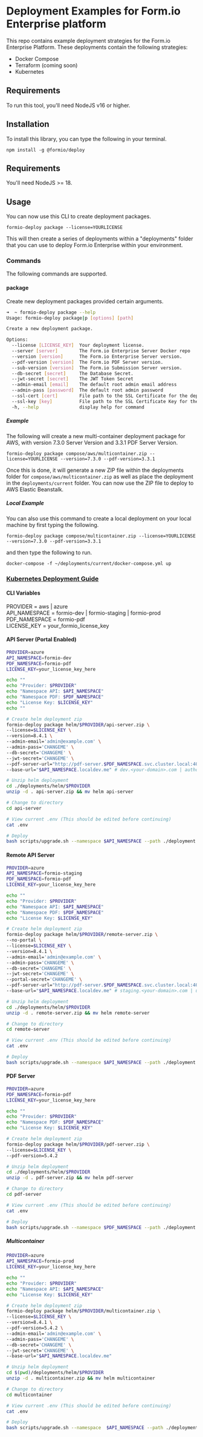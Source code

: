 # Deployment Examples for Form.io Enterprise platform
This repo contains example deployment strategies for the Form.io Enterprise Platform. These deployments contain the following strategies:

 - Docker Compose
 - Terraform (coming soon)
 - Kubernetes

## Requirements
To run this tool, you'll need NodeJS v16 or higher.

## Installation
To install this library, you can type the following in your terminal.

```
npm install -g @formio/deploy
```

## Requirements

You'll need NodeJS >= 18.

## Usage
You can now use this CLI to create deployment packages.

```
formio-deploy package --license=YOURLICENSE
```

This will then create a series of deployments within a "deployments" folder that you can use to deploy Form.io Enterprise within your environment.

### Commands
The following commands are supported.

#### package
Create new deployment packages provided certain arguments.

```sh
➜  ~ formio-deploy package --help
Usage: formio-deploy package|p [options] [path]

Create a new deployment package.

Options:
  --license [LICENSE_KEY]  Your deployment license.
  --server [server]        The Form.io Enterprise Server Docker repo
  --version [version]      The Form.io Enterprise Server version.
  --pdf-version [version]  The Form.io PDF Server version.
  --sub-version [version]  The Form.io Submission Server version.
  --db-secret [secret]     The Database Secret.
  --jwt-secret [secret]    The JWT Token Secret
  --admin-email [email]    The default root admin email address
  --admin-pass [password]  The default root admin password
  --ssl-cert [cert]        File path to the SSL Certificate for the deployment to enable SSL.
  --ssl-key [key]          File path to the SSL Certificate Key for the deployment to enable SSL.
  -h, --help               display help for command
```

##### Example
The following will create a new multi-container deployment package for AWS, with version 7.3.0 Server Version and 3.3.1 PDF Server Version.

```
formio-deploy package compose/aws/multicontainer.zip --license=YOURLICENSE --version=7.3.0 --pdf-version=3.3.1
```

Once this is done, it will generate a new ZIP file within the deployments folder for ```compose/aws/multicontainer.zip``` as well as place the deployment in the ```deployments/current``` folder.  You can now use the ZIP file to deploy to AWS Elastic Beanstalk.

##### Local Example
You can also use this command to create a local deployment on your local machine by first typing the following.

```
formio-deploy package compose/multicontainer.zip --license=YOURLICENSE --version=7.3.0 --pdf-version=3.3.1
```

and then type the following to run.

```
docker-compose -f ~/deployments/current/docker-compose.yml up
```

### [Kubernetes Deployment Guide](https://help.form.io/deployments/deployment-guide/kubernetes)

#### CLI Variables
PROVIDER = aws | azure  
API_NAMESPACE = formio-dev | formio-staging | formio-prod  
PDF_NAMESPACE = formio-pdf  
LICENSE_KEY = your_formio_license_key

#### API Server (Portal Enabled)

```sh
PROVIDER=azure
API_NAMESPACE=formio-dev
PDF_NAMESPACE=formio-pdf
LICENSE_KEY=your_license_key_here

echo ""
echo "Provider: $PROVIDER"
echo "Namespace API: $API_NAMESPACE"
echo "Namespace PDF: $PDF_NAMESPACE"
echo "License Key: $LICENSE_KEY"
echo ""

# Create helm deployment zip
formio-deploy package helm/$PROVIDER/api-server.zip \
--license=$LICENSE_KEY \
--version=8.4.1 \
--admin-email='admin@example.com' \
--admin-pass='CHANGEME' \
--db-secret='CHANGEME' \
--jwt-secret='CHANGEME' \
--pdf-server-url="http://pdf-server.$PDF_NAMESPACE.svc.cluster.local:4005" \
--base-url="$API_NAMESPACE.localdev.me" # dev.<your-domain>.com | authoring.<your-domain>.com

# Unzip helm deployment
cd ./deployments/helm/$PROVIDER
unzip -d . api-server.zip && mv helm api-server

# Change to directory
cd api-server

# View current .env (This should be edited before continuing)
cat .env

# Deploy
bash scripts/upgrade.sh --namespace $API_NAMESPACE --path ./deployment
```

#### Remote API Server

```sh
PROVIDER=azure
API_NAMESPACE=formio-staging
PDF_NAMESPACE=formio-pdf
LICENSE_KEY=your_license_key_here

echo ""
echo "Provider: $PROVIDER"
echo "Namespace API: $API_NAMESPACE"
echo "Namespace PDF: $PDF_NAMESPACE"
echo "License Key: $LICENSE_KEY"

# Create helm deployment zip
formio-deploy package helm/$PROVIDER/remote-server.zip \
--no-portal \
--license=$LICENSE_KEY \
--version=8.4.1 \
--admin-email='admin@example.com' \
--admin-pass='CHANGEME' \
--db-secret='CHANGEME' \
--jwt-secret='CHANGEME' \
--portal-secret='CHANGEME' \
--pdf-server-url="http://pdf-server.$PDF_NAMESPACE.svc.cluster.local:4005" \
--base-url="$API_NAMESPACE.localdev.me" # staging.<your-domain>.com | uat.<your-domain>.com | live.<your-domain>.com

# Unzip helm deployment
cd ./deployments/helm/$PROVIDER
unzip -d . remote-server.zip && mv helm remote-server

# Change to directory
cd remote-server

# View current .env (This should be edited before continuing)
cat .env

# Deploy
bash scripts/upgrade.sh --namespace $API_NAMESPACE --path ./deployment
```

#### PDF Server

```sh
PROVIDER=azure
PDF_NAMESPACE=formio-pdf
LICENSE_KEY=your_license_key_here

echo ""
echo "Provider: $PROVIDER"
echo "Namespace PDF: $PDF_NAMESPACE"
echo "License Key: $LICENSE_KEY"

# Create helm deployment zip
formio-deploy package helm/$PROVIDER/pdf-server.zip \
--license=$LICENSE_KEY \
--pdf-version=5.4.2

# Unzip helm deployment
cd ./deployments/helm/$PROVIDER
unzip -d . pdf-server.zip && mv helm pdf-server

# Change to directory
cd pdf-server

# View current .env (This should be edited before continuing)
cat .env

# Deploy
bash scripts/upgrade.sh --namespace $PDF_NAMESPACE --path ./deployment
```

##### Multicontainer

```sh
PROVIDER=azure
API_NAMESPACE=formio-prod
LICENSE_KEY=your_license_key_here

echo ""
echo "Provider: $PROVIDER"
echo "Namespace API: $API_NAMESPACE"
echo "License Key: $LICENSE_KEY"

# Create helm deployment zip
formio-deploy package helm/$PROVIDER/multicontainer.zip \
--license=$LICENSE_KEY \
--version=8.4.1 \
--pdf-version=5.4.2 \
--admin-email='admin@example.com' \
--admin-pass='CHANGEME' \
--db-secret='CHANGEME' \
--jwt-secret='CHANGEME' \
--base-url="$API_NAMESPACE.localdev.me"

# Unzip helm deployment
cd $(pwd)/deployments/helm/$PROVIDER
unzip -d . multicontainer.zip && mv helm multicontainer

# Change to directory
cd multicontainer

# View current .env (This should be edited before continuing)
cat .env

# Deploy
bash scripts/upgrade.sh --namespace  $API_NAMESPACE --path ./deployment
```
